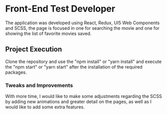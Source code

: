 # Front-End Test Developer

The application was developed using React, Redux, UI5 Web Components and SCSS, the page is focused in one for searching the movie and one for showing the list of favorite movies saved.

## Project Execution

Clone the repository and use the "npm install" or "yarn install" and execute the "npm start" or "yarn start" after the installation  of the required packages.

### Tweaks and Improvements

With more time, I would like to make some adjustments regarding the SCSS by adding new animations and greater detail on the pages, as well as I would like to add some extra features.